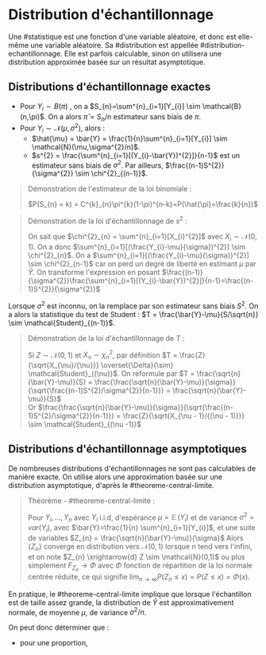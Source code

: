# Distribution d'échantillonnage

Une #statistique est une fonction d'une variable aléatoire, et donc est elle-même une variable aléatoire. Sa #distribution est appellée #distribution-echantillonnage. Elle est parfois calculable, sinon on utilisera une distribution approximée basée sur un résultat asymptotique.

## Distributions d'échantillonnage exactes

- Pour $Y_{i} \sim B(\pi)$ , on a $S_{n}=\sum^{n}_{i=1}[Y_{i}] \sim \mathcal{B}(n,\pi)$.  On a alors $\hat{\pi} = S_{n}/n$ estimateur sans biais de $\pi$.
- Pour $Y_{i} \sim \mathcal{N}(\mu,\sigma^{2})$, alors :
    - $\hat{\mu} = \bar{Y} = \frac{1}{n}\sum^{n}_{i=1}[Y_{i}] \sim \mathcal{N}(\mu,\sigma^{2}/n)$.
    - $s^{2} = \frac{\sum^{n}_{i=1}[(Y_{i}-\bar{Y})^{2}]}{n-1}$ est un estimateur sans biais de $\sigma^{2}$. Par ailleurs, $\frac{(n-1)S^{2}}{\sigma^{2}} \sim \chi^{2}_{(n-1)}$.

> Démonstration de l'estimateur de la loi binomiale :
>
> $P(S_{n} = k) = C^{k}_{n}\pi^{k}(1-\pi)^{n-k}=P(\hat{\pi}=\frac{k}{n})$ 

> Démonstration de la loi d'échantillonnage de $s^{2}$ :
>
> On sait que $\chi^{2}_{n} = \sum^{n}_{i=1}[X_{i}^{2}]$ avec $X_{i} \sim \mathcal{N}(0,1)$.
> On a donc $\sum^{n}_{i=1}[(\frac{Y_{i}-\mu}{\sigma})^{2}] \sim \chi^{2}_{n}$.
> On a $\sum^{n}_{i=1}[(\frac{Y_{i}-\mu}{\sigma})^{2}] \sim \chi^{2}_{n-1}$ car on perd un degré de liberté en estimant $\mu$ par $\bar{Y}$.
> On transforme l'expression en posant
> $\frac{(n-1)}{\sigma^{2}}\frac{\sum^{n}_{i=1}[(Y_{i}-\bar{Y})^{2}]}{n-1}=\frac{(n-1)S^{2}}{\sigma^{2}}$ 

Lorsque $\sigma^{2}$ est inconnu, on la remplace par son estimateur sans biais $S^{2}$. On a alors la statistique du test de Student : $T = \frac{\bar{Y}-\mu}{S/\sqrt{n}} \sim \mathcal{Student}_{(n-1)}$.

> Démonstration de la loi d'échantillonnage de $T$ :
>
> Si $Z \sim \mathcal{N}(0,1)$ et $X_{\nu} \sim \chi^{2}_{n}$,
> par définition $T = \frac{Z}{\sqrt{X_{\nu}/{\nu}}}    \overset{\Delta}{\sim} \mathcal{Student}_{(\nu)}$.
> On reformule par $T = \frac{\sqrt{n}(\bar{Y}-\mu)}{S}   = \frac{\frac{\sqrt{n}(\bar{Y}-\mu)}{\sigma}}{\sqrt{\frac{(n-1)S^{2}/\sigma^{2}}{n-1}}} = \frac{\sqrt{n}(\bar{Y}-\mu)}{S}$  
> Or $\frac{\frac{\sqrt{n}(\bar{Y}-\mu)}{\sigma}}{\sqrt{\frac{(n-1)S^{2}/\sigma^{2}}{n-1}}} = \frac{Z}{\sqrt{X_{\nu - 1}/{(\nu - 1)}}}  \sim \mathcal{Student}_{(\nu -1)}$ 

## Distributions d'échantillonnage asymptotiques

De nombreuses distributions d'échantillonnages ne sont pas calculables de manière exacte. On utilise alors une approximation basée sur une distribution asymptotique, d'après le #theoreme-central-limite.

> Théorème - #theoreme-central-limite :
>
> Pour $Y_{i}, ..., Y_{n}$ avec $Y_{i}$ i.i.d, d'espérance $\mu = \mathop{\mathbb{E}}(Y_{i})$ et de variance $\sigma^{2} = var(Y_{i})$, avec $\bar{Y}=\frac{1}{n} \sum^{n}_{i=1}[Y_{i}]$, et une suite de variables $Z_{n} = \frac{\sqrt{n}(\bar{Y}-\mu)}{\sigma}$
> Alors $\{Z_{n}\}$ converge en distribution vers $\mathcal{N}(0,1)$ lorsque n tend vers l'infini, et on note $Z_{n} \xrightarrow{d} Z \sim \mathcal{N}(0,1)$ ou plus simplement $F_{Z_{n}} \rightarrow \Phi$ avec $\Phi$ fonction de répartition de la loi normale centrée réduite, ce qui signifie $\lim_{n\rightarrow\infty}P(Z_{n} \leq x) = P(Z\leq x) = \Phi(x)$.

En pratique, le #theoreme-central-limite implique que lorsque l'échantillon est de taille assez grande, la distribution de $\hat{Y}$ est approximativement normale, de moyenne $\mu$, de variance $\sigma^{2}/n$.

On peut donc déterminer que :
- pour une proportion, 